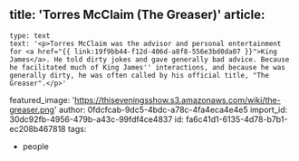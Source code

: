 title: 'Torres McClaim (The Greaser)'
article:
  -
    type: text
    text: '<p>Torres McClaim was the advisor and personal entertainment for <a href="{{ link:19f9bb44-f12d-406d-a8f8-556e3bd0da07 }}">King James</a>. He told dirty jokes and gave generally bad advice. Because he facilitated much of King James'' interactions, and because he was generally dirty, he was often called by his official title, "The Greaser".</p>'
featured_image: 'https://thiseveningsshow.s3.amazonaws.com/wiki/the-greaser.png'
author: 0fdcfcab-9dc5-4bdc-a78c-4fa4eca4e4e5
import_id: 30dc92fb-4956-479b-a43c-99fdf4ce4837
id: fa6c41d1-6135-4d78-b7b1-ec208b467818
tags:
  - people
